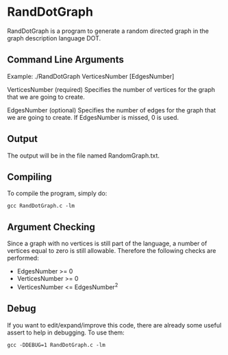 RandDotGraph
============

RandDotGraph is a program to generate a random directed graph in the graph description language DOT.

Command Line Arguments
--------------

Example:  ./RandDotGraph VerticesNumber [EdgesNumber]

VerticesNumber
	(required) Specifies the number of vertices for the graph that we are going to create.

EdgesNumber
	(optional) Specifies the number of edges for the graph that we are going to create.
	If EdgesNumber is missed, 0 is used.

Output
--------------

The output will be in the file named RandomGraph.txt.

Compiling
--------------

To compile the program, simply do:

	gcc RandDotGraph.c -lm

Argument Checking
--------------

Since a graph with no vertices is still part of the language, a number of vertices equal to zero is still allowable.
Therefore the following checks are performed:

- EdgesNumber >= 0
- VerticesNumber >= 0
- VerticesNumber <= EdgesNumber<sup>2</sup>

Debug
--------------

If you want to edit/expand/improve this code, there are already some useful assert to help in debugging.
To use them:

	gcc -DDEBUG=1 RandDotGraph.c -lm
